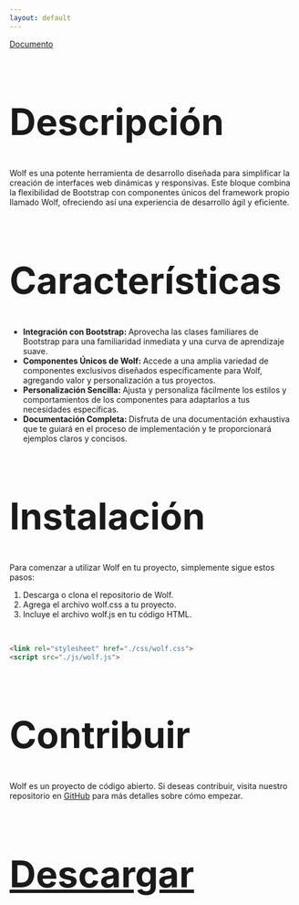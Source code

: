 ```yaml
---
layout: default
---
```

<!--<section class="banner">
    <div class="capa"></div>
    <div class="info">
        <h1 class="display-1 mb-3">Hola Soy Alan Diaz</h1>
        <p>Desarrolador Font-End</p>
        <a href="#sobreMi" class="btn btn-primary">Leer M&#225;s</a>
    </div>
</section>-->

<nav class="nav-doc mb-4">
    <a href="">Documento</a>
</nav>


<h1 style="font-size: 64px;">Descripción</h1>
Wolf es una potente herramienta de desarrollo diseñada para simplificar la creación de interfaces web dinámicas y responsivas. Este bloque combina la flexibilidad de Bootstrap con componentes únicos del framework propio llamado Wolf, ofreciendo así una experiencia de desarrollo ágil y eficiente.

<h1 style="font-size: 64px;">Características</h1>

<ul class="ml-6">
    <li><b>Integración con Bootstrap: </b>Aprovecha las clases familiares de Bootstrap para una familiaridad inmediata y una curva de aprendizaje suave.</li>
    <li><b>Componentes Únicos de Wolf: </b>Accede a una amplia variedad de componentes exclusivos diseñados específicamente para Wolf, agregando valor y personalización a tus proyectos.</li>
    <li><b>Personalización Sencilla: </b>Ajusta y personaliza fácilmente los estilos y comportamientos de los componentes para adaptarlos a tus necesidades específicas.</li>
    <li><b>Documentación Completa: </b>Disfruta de una documentación exhaustiva que te guiará en el proceso de implementación y te proporcionará ejemplos claros y concisos.</li>
</ul>

<h1 style="font-size: 64px;">Instalación</h1>
Para comenzar a utilizar Wolf en tu proyecto, simplemente sigue estos pasos:

<ol class="ml-6">
    <li>Descarga o clona el repositorio de Wolf.</li>
    <li>Agrega el archivo wolf.css a tu proyecto.</li>
    <li>Incluye el archivo wolf.js en tu código HTML.</li>
</ol><br>

```html
<link rel="stylesheet" href="./css/wolf.css">
<script src="./js/wolf.js">
```

<h1 style="font-size: 64px;">Contribuir</h1>
Wolf es un proyecto de código abierto. Si deseas contribuir, visita nuestro repositorio en <a target="_black" href="https://github.com/NinjaDiaz007/Wolf-Framework.git">GitHub</a> para más detalles sobre cómo empezar.

<h1 style="font-size: 64px;"><a href="../download/wolf.rar" download="">Descargar</a></h1>
